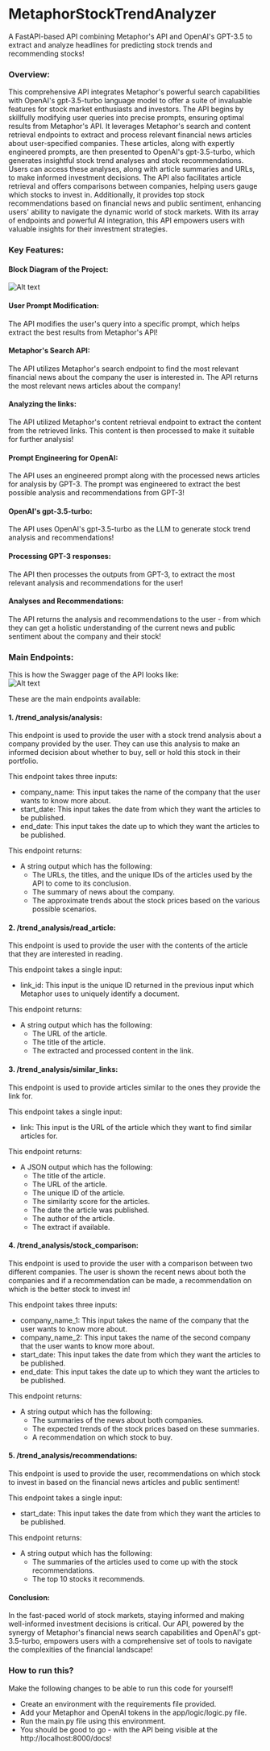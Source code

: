 # MetaphorStockTrendAnalyzer
A FastAPI-based API combining Metaphor's API and OpenAI's GPT-3.5 to extract and analyze headlines for predicting stock trends and recommending stocks!
### Overview:
This comprehensive API integrates Metaphor's powerful search capabilities with OpenAI's gpt-3.5-turbo language model to offer a suite of invaluable features for stock market enthusiasts and investors. The API begins by skillfully modifying user queries into precise prompts, ensuring optimal results from Metaphor's API. It leverages Metaphor's search and content retrieval endpoints to extract and process relevant financial news articles about user-specified companies. These articles, along with expertly engineered prompts, are then presented to OpenAI's gpt-3.5-turbo, which generates insightful stock trend analyses and stock recommendations. Users can access these analyses, along with article summaries and URLs, to make informed investment decisions. The API also facilitates article retrieval and offers comparisons between companies, helping users gauge which stocks to invest in. Additionally, it provides top stock recommendations based on financial news and public sentiment, enhancing users' ability to navigate the dynamic world of stock markets. With its array of endpoints and powerful AI integration, this API empowers users with valuable insights for their investment strategies.
### Key Features:

#### Block Diagram of the Project:
![Alt text](https://github.com/osabnis/MetaphorStockTrendAnalyzer/blob/main/diagrams/block_diagram.png?raw=true "Block Diagram")

#### User Prompt Modification: 
The API modifies the user's query into a specific prompt, which helps extract the best results from Metaphor's API!

#### Metaphor's Search API: 
The API utilizes Metaphor's search endpoint to find the most relevant financial news about the company the user is interested in. The API returns the most relevant news articles about the company!

#### Analyzing the links: 
The API utilized Metaphor's content retrieval endpoint to extract the content from the retrieved links. This content is then processed to make it suitable for further analysis!

#### Prompt Engineering for OpenAI: 
The API uses an engineered prompt along with the processed news articles for analysis by GPT-3. The prompt was engineered to extract the best possible analysis and recommendations from GPT-3! 

#### OpenAI's gpt-3.5-turbo:
The API uses OpenAI's gpt-3.5-turbo as the LLM to generate stock trend analysis and recommendations!  

#### Processing GPT-3 responses:
The API then processes the outputs from GPT-3, to extract the most relevant analysis and recommendations for the user!

#### Analyses and Recommendations:
The API returns the analysis and recommendations to the user - from which they can get a holistic understanding of the current news and public sentiment about the company and their stock!

### Main Endpoints:
This is how the Swagger page of the API looks like:  
![Alt text](https://github.com/osabnis/MetaphorStockTrendAnalyzer/blob/main/diagrams/fastapi_swagger.png?raw=true "Swagger Diagram")

These are the main endpoints available:
#### 1. /trend_analysis/analysis:
This endpoint is used to provide the user with a stock trend analysis about a company provided by the user. They can use this analysis to make an informed decision about whether to buy, sell or hold this stock in their portfolio.

This endpoint takes three inputs:
* company_name: This input takes the name of the company that the user wants to know more about.
* start_date: This input takes the date from which they want the articles to be published.
* end_date: This input takes the date up to which they want the articles to be published.

This endpoint returns:
* A string output which has the following:
  * The URLs, the titles, and the unique IDs of the articles used by the API to come to its conclusion.
  * The summary of news about the company.
  * The approximate trends about the stock prices based on the various possible scenarios.

#### 2. /trend_analysis/read_article:
This endpoint is used to provide the user with the contents of the article that they are interested in reading.

This endpoint takes a single input:
* link_id: This input is the unique ID returned in the previous input which Metaphor uses to uniquely identify a document.

This endpoint returns:
* A string output which has the following:
  * The URL of the article.
  * The title of the article.
  * The extracted and processed content in the link.

#### 3. /trend_analysis/similar_links:
This endpoint is used to provide articles similar to the ones they provide the link for.

This endpoint takes a single input:
* link: This input is the URL of the article which they want to find similar articles for.

This endpoint returns:
* A JSON output which has the following:
  * The title of the article.
  * The URL of the article.
  * The unique ID of the article.
  * The similarity score for the articles.
  * The date the article was published.
  * The author of the article.
  * The extract if available.

#### 4. /trend_analysis/stock_comparison:
This endpoint is used to provide the user with a comparison between two different companies. The user is shown the recent news about both the companies and if a recommendation can be made, a recommendation on which is the better stock to invest in!

This endpoint takes three inputs:
* company_name_1: This input takes the name of the company that the user wants to know more about.
* company_name_2: This input takes the name of the second company that the user wants to know more about.
* start_date: This input takes the date from which they want the articles to be published.
* end_date: This input takes the date up to which they want the articles to be published.

This endpoint returns:
* A string output which has the following:
  * The summaries of the news about both companies.
  * The expected trends of the stock prices based on these summaries.
  * A recommendation on which stock to buy.


#### 5. /trend_analysis/recommendations:
This endpoint is used to provide the user, recommendations on which stock to invest in based on the financial news articles and public sentiment!

This endpoint takes a single input:
* start_date: This input takes the date from which they want the articles to be published.

This endpoint returns:
* A string output which has the following:
  * The summaries of the articles used to come up with the stock recommendations.
  * The top 10 stocks it recommends.

#### Conclusion:
In the fast-paced world of stock markets, staying informed and making well-informed investment decisions is critical. Our API, powered by the synergy of Metaphor's financial news search capabilities and OpenAI's gpt-3.5-turbo, empowers users with a comprehensive set of tools to navigate the complexities of the financial landscape!  

### How to run this?
Make the following changes to be able to run this code for yourself!
- Create an environment with the requirements file provided.
- Add your Metaphor and OpenAI tokens in the app/logic/logic.py file.
- Run the main.py file using this environment.
- You should be good to go - with the API being visible at the http://localhost:8000/docs!
